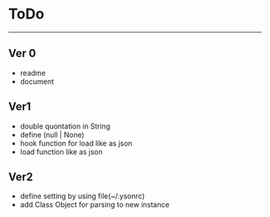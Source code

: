 # ToDo

---

## Ver 0

* readme
* document

## Ver1
* double quontation in String
* define (null | None) 
* hook function for load like as json
* load function like as json

## Ver2
* define setting by using file(~/.ysonrc)
* add Class Object for parsing to new instance

